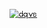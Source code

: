 
<p align="left"> <a href="https://github.com/ryo-ma/github-profile-trophy"><img src="https://github-profile-trophy.vercel.app/?username=dqve&theme=onedark&rank=nord&rank=SECRET,SSS,SS,S,AAA,AA,A&column=-1&no-frame=true&no-bg=true&margin-w=15" alt="dqve" /></a> </p>

<!-- <h3 align="left">Support:</h3>
<p><a href="https://www.buymeacoffee.com/dimola_"> <img align="left" src="https://cdn.buymeacoffee.com/buttons/v2/default-yellow.png" height="50" width="210" alt="dimola_" /></a></p><br><br> -->

<!-- 
### Stats:
<p><img align="left" src="https://github-readme-stats.vercel.app/api/top-langs?username=dqve&show_icons=true&locale=en&layout=compact&theme=onedark" alt="dqve" /></p>
<br/>
<p>&nbsp;<img align="center" src="https://github-readme-stats.vercel.app/api?username=dqve&show_icons=true&locale=en&theme=onedark" alt="dqve" /></p>
<br/>
<p><img align="center" src="https://github-readme-streak-stats.herokuapp.com/?user=dqve&theme=onedark" alt="dqve" /></p>
<br/>
<p><img align="left" src="https://github-readme-streak-stats.herokuapp.com/?user=dqve&theme=onedark" alt="dqve" /></p>

### Hi there :grinning: 👋

Welcome to my github page 😊

I am a full stack javascript developer and more!

🔭 I usually be hacking around with a cup of coffee, blue light glasses, 300+ open chrome tabs and a text editor 🙃...

![](https://media.giphy.com/media/LmNwrBhejkK9EFP504/giphy.gif) -->

<!--
- 🌱 I’m currently learning Swift to strengthen my skills in ios development (what about android? I know Flutter and some Java 😅),
hopefully some interesting repo's spring up here soon ⚡⚡
- ▶ You can check out my **[30days30projects](https://dqve.github.io/30-Days-30-Projects/)** repo, for the **30days30projects** challenge that I started a while ago, for fun.
-->

<!--
[![David's github stats](https://github-readme-stats.vercel.app/api?username=dqve&show_icons=true)](https://github.com/anuraghazra/github-readme-stats)


**dqve/dqve** is a ✨ _special_ ✨ repository because its `README.md` (this file) appears on your GitHub profile.

Here are some ideas to get you started:

- 🔭 I’m currently working on ...
- 🌱 I’m currently learning ...
- 👯 I’m looking to collaborate on ...
- 🤔 I’m looking for help with ...
- 💬 Ask me about ...
- 📫 How to reach me: ...
- 😄 Pronouns: ...
- ⚡ Fun fact: ...
-->

<!-- 
## :construction: I build with:
<a href="https://javascript.com/">
    <img src="https://raw.githubusercontent.com/ipinmi/ColoredBadges/master/svg/dev/languages/js.svg" alt="javascript badge" style="vertical-align:top margin:6px 4px">
 </a> 
 
 <a href="https://reactjs.org/">
    <img src="https://raw.githubusercontent.com/ipinmi/ColoredBadges/master/svg/dev/frameworks/react.svg" alt="react badge" style="vertical-align:top margin:6px 4px">
 </a>
 
 <a href="https://sass-lang.com/">
    <img src="https://github.com/ipinmi/ColoredBadges/blob/master/svg/dev/languages/sass.svg" alt="sass badge" style="vertical-align:top margin:6px 4px">
 </a>
 
<a href="https://getbootstrap.com/">
    <img src="https://raw.githubusercontent.com/ipinmi/ColoredBadges/master/svg/dev/frameworks/bootstrap.svg" alt="bootstrap badge" style="vertical-align:top margin:6px 4px">
 </a>  
 
 
<a href="https://nodejs.com/">
    <img src="https://raw.githubusercontent.com/ipinmi/ColoredBadges/master/svg/dev/frameworks/nodejs.svg" alt="node badge" style="vertical-align:top margin:6px 4px">
 </a>  

  <a href="#">
    <img src="https://raw.githubusercontent.com/ipinmi/ColoredBadges/master/svg/dev/languages/swift.svg" alt="swift badge" style="vertical-align:top; margin:6px 4px">
  </a>  
  
<a href="https://python.org/">
    <img src="https://github.com/ipinmi/ColoredBadges/blob/master/svg/dev/languages/python.svg" alt="python badge" style="vertical-align:top margin:6px 4px">
 </a>

 <a href="https://code.visualstudio.com/">
    <img src="https://github.com/ipinmi/ColoredBadges/blob/master/svg/dev/tools/visualstudio_code.svg" alt="vs code badge" style="vertical-align:top margin:6px 4px">
 </a> 

 ## :speech_balloon: Find me Elsewhere!
 <a href="mailto:ayooladavid@outlook.com">
    <img src="https://raw.githubusercontent.com/ipinmi/ColoredBadges/master/svg/social/email_me.svg" alt="email badge" style="vertical-align:top margin:6px 4px">
 </a> 
 
 <a href="https://twitter.com/dqve__">
    <img src="https://raw.githubusercontent.com/ipinmi/ColoredBadges/master/svg/social/twitter.svg" alt="twitter badge" style="vertical-align:top margin:6px 4px">
 </a> 
 
 <a href="https://www.linkedin.com/in/david-ayo">
    <img src="https://raw.githubusercontent.com/ipinmi/ColoredBadges/master/svg/social/linkedin.svg" alt="linkedin badge" style="vertical-align:top margin:6px 4px">
 </a> 

<a href="https://davidayo.netlify.app/">
  <img src="https://raw.githubusercontent.com/ipinmi/ColoredBadges/master/svg/dev/misc/web.svg" alt="website badge" style="vertical-align:top; margin:6px 4px">
</a> 
<!--   
### GitHub Stats 
[![Top Langs](https://github-readme-stats.vercel.app/api/top-langs/?username=dqve)](https://github.com/dqve/)

##### CHEERS!
 -->

